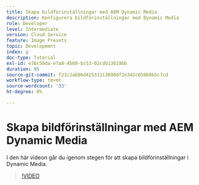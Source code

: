 ```yaml
---
title: Skapa bildförinställningar med AEM Dynamic Media
description: Konfigurera bildförinställningar med Dynamic Media
role: Developer
level: Intermediate
version: Cloud Service
feature: Image Presets
topic: Development
index: y
doc-type: Tutorial
exl-id: e76c50da-e7a8-4560-bc53-02cdb13619bb
duration: 95
source-git-commit: f23c2ab86d42531113690df2e342c65060b5c7cd
workflow-type: tm+mt
source-wordcount: '33'
ht-degree: 0%

---
```


# Skapa bildförinställningar med AEM Dynamic Media

I den här videon går du igenom stegen för att skapa bildförinställningar i Dynamic Media.

>[!VIDEO](https://video.tv.adobe.com/v/335459?quality=12&learn=on)
